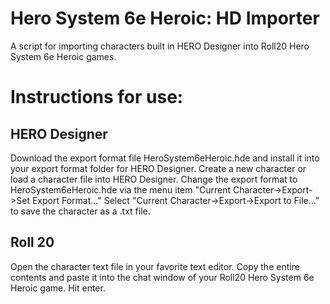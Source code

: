 # Hero System 6e Heroic: HD Importer
A script for importing characters built in HERO Designer into Roll20 Hero System 6e Heroic games. 

# Instructions for use:

## HERO Designer

Download the export format file HeroSystem6eHeroic.hde and install it into your export format folder for HERO Designer.
Create a new character or load a character file into HERO Designer.
Change the export format to HeroSystem6eHeroic.hde via the menu item "Current Character->Export->Set Export Format..."
Select "Current Character->Export->Export to File..." to save the character as a .txt file.

## Roll 20

Open the character text file in your favorite text editor.
Copy the entire contents and paste it into the chat window of your Roll20 Hero System 6e Heroic game.
Hit enter.

